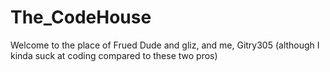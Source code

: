 # The_CodeHouse
Welcome to the place of Frued Dude and gliz, and me, Gitry305 (although I kinda suck at coding compared to these two pros)
